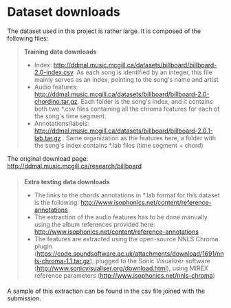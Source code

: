 Dataset downloads
===================

The dataset used in this project is rather large. It is composed of the following files:

> **Training data downloads**
> 
> - Index: http://ddmal.music.mcgill.ca/datasets/billboard/billboard-2.0-index.csv. As each song is identified by an integer, this file mainly serves as an index, pointing to the song's name and artist
> - Audio features: http://ddmal.music.mcgill.ca/datasets/billboard/billboard-2.0-chordino.tar.gz. Each folder is the song's index, and it contains both two *.csv files containing all the chroma features for each of the song's time segment.
> - Annotations/labels: http://ddmal.music.mcgill.ca/datasets/billboard/billboard-2.0.1-lab.tar.gz . Same organization as the features here, a folder with the song's index contains *.lab files (time segment + chord)

The original download page: http://ddmal.music.mcgill.ca/research/billboard
#### 
> **Extra testing data downloads**
> 
> - The links to the chords annotations in *.lab format for this dataset is the following: http://www.isophonics.net/content/reference-annotations
> - The extraction of the audio features has to be done manually using the album references provided here: http://www.isophonics.net/content/reference-annotations . 
> - The features are extracted using the open-source NNLS Chroma plugin (https://code.soundsoftware.ac.uk/attachments/download/1691/nnls-chroma-1.1.tar.gz), plugged to the Sonic Visualizer software (http://www.sonicvisualiser.org/download.html), using MIREX reference parameters (http://www.isophonics.net/nnls-chroma)

#### 
A sample of this extraction can be found in the csv file joined with the submission.

